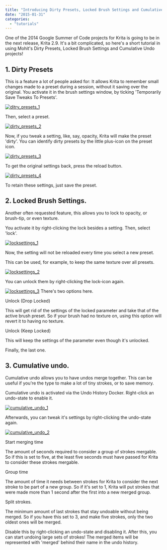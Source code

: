 ```yaml
---
title: "Introducing Dirty Presets, Locked Brush Settings and Cumulative Undo in Krita 2.9."
date: "2015-01-31"
categories: 
  - "tutorials"
---
```


One of the 2014 Google Summer of Code projects for Krita is going to be in the next release, Krita 2.9. It's a bit complicated, so here's a short tutorial in using Mohit's Dirty Presets, Locked Brush Settings and Cumulative Undo projects!

## 1\. Dirty Presets

This is a feature a lot of people asked for: It allows Krita to remember small changes made to a preset during a session, without it saving over the original. You activate it in the brush settings window, by ticking 'Temporarily Save Tweaks To Presets'.

[![ditry_presets_1](../images/ditry_presets_1.png)](https://krita.org/wp-content/uploads/2015/01/ditry_presets_1.png)

Then, select a preset.

[![dirty_presets_2](../images/dirty_presets_2.png)](https://krita.org/wp-content/uploads/2015/01/dirty_presets_2.png)

Now, if you tweak a setting, like, say, opacity, Krita will make the preset 'dirty'. You can identify dirty presets by the little plus-icon on the preset icon.

[![dirty_presets_3](../images/dirty_presets_3.png)](https://krita.org/wp-content/uploads/2015/01/dirty_presets_3.png)

To get the original settings back, press the reload button.

[![dirty_presets_4](../images/dirty_presets_4.png)](https://krita.org/wp-content/uploads/2015/01/dirty_presets_4.png)

To retain these settings, just save the preset.

## 2\. Locked Brush Settings.

Another often requested feature, this allows you to lock to opacity, or brush-tip, or even texture.

You activate it by right-clicking the lock besides a setting. Then, select 'lock'.

[![locksettings_1](../images/locksettings_1.png)](https://krita.org/wp-content/uploads/2015/01/locksettings_1.png)

Now, the setting will not be reloaded every time you select a new preset.

This can be used, for example, to keep the same texture over all presets.

[![locksettings_2](../images/locksettings_2.png)](https://krita.org/wp-content/uploads/2015/01/locksettings_2.png)

You can unlock them by right-clicking the lock-icon again.

[![locksettings_3](../images/locksettings_3.png)](https://krita.org/wp-content/uploads/2015/01/locksettings_3.png) There's two options here.

Unlock (Drop Locked)

This will get rid of the settings of the locked parameter and take that of the active brush preset. So if your brush had no texture on, using this option will revert it to having no texture.

Unlock (Keep Locked)

This will keep the settings of the parameter even though it's unlocked.

Finally, the last one.

## 3\. Cumulative undo.

Cumulative undo allows you to have undos merge together. This can be useful if you're the type to make a lot of tiny strokes, or to save memory.

Cumulative undo is activated via the Undo History Docker. Right-click an undo-state to enable it.

[![cumulative_undo_1](../images/cumulative_undo_1.png)](https://krita.org/wp-content/uploads/2015/01/cumulative_undo_1.png)

Afterwards, you can tweak it's settings by right-clicking the undo-state again.

[![cumulative_undo_2](../images/cumulative_undo_2.png)](https://krita.org/wp-content/uploads/2015/01/cumulative_undo_2.png)

Start merging time

The amount of seconds required to consider a group of strokes mergable. So if this is set to five, at the least five seconds must have passed for Krita to consider these strokes mergable.

Group time

The amount of time it needs between strokes for Krita to consider the next stroke to be part of a new group. So if it's set to 1, Krita will put strokes that were made more than 1 second after the first into a new merged group.

Split strokes.

The minimum amount of last strokes that stay undoable without being merged. So if you have this set to 3, and make five strokes, only the two oldest ones will be merged.

Disable this by right-clicking an undo-state and disabling it. After this, you can start undoing large sets of strokes! The merged items will be represented with 'merged' behind their name in the undo history.
